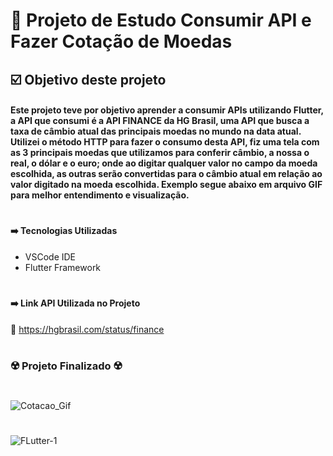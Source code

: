 # :money_with_wings: Projeto de Estudo Consumir API e Fazer Cotação de Moedas

## :ballot_box_with_check: Objetivo deste projeto

#### Este projeto teve por objetivo aprender a consumir APIs utilizando Flutter, a API que consumi é a API FINANCE da HG Brasil, uma API que busca a taxa de câmbio atual das principais moedas no mundo na data atual. Utilizei o método HTTP para fazer o consumo desta API, fiz uma tela com as 3 principais moedas que utilizamos para conferir câmbio, a nossa o real, o dólar e o euro; onde ao digitar qualquer valor no campo da moeda escolhida, as outras serão convertidas para o câmbio atual em relação ao valor digitado na moeda escolhida. Exemplo segue abaixo em arquivo GIF para melhor entendimento e visualização.

#

#### :arrow_right: Tecnologias Utilizadas

* VSCode IDE
* Flutter Framework
#

#### :arrow_right: Link API Utilizada no Projeto

:link: https://hgbrasil.com/status/finance
#

### :radioactive: Projeto Finalizado :radioactive:

#

![Cotacao_Gif](https://user-images.githubusercontent.com/41458938/160659041-747918cc-5e53-46b5-8d55-d621ec9067f9.gif)


#

![FLutter-1](https://user-images.githubusercontent.com/41458938/160608751-47709189-dc81-4ceb-9f25-5fe0970fb05d.png)



